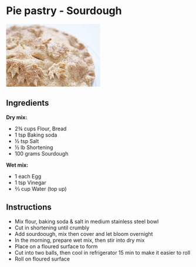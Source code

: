 # Pie pastry - Sourdough

![Pie pastry](img/ApplePie.jpg)

## Ingredients

**Dry mix:**
- 2¾ cups Flour, Bread
- 1 tsp Baking soda
- ½ tsp Salt
- ½ lb Shortening
- 100 grams Sourdough
  
**Wet mix:**
- 1 each Egg
- 1 tsp Vinegar
- ⅔ cup Water (top up)

## Instructions

- Mix flour, baking soda & salt in medium stainless steel bowl
- Cut in shortening until crumbly
- Add sourdoough, mix then cover and let bloom overnight
- In the morning, prepare wet mix, then stir into dry mix
- Place on a floured surface to form
- Cut into two balls, then cool in refrigerator 15 min to make it easier to roll
- Roll on floured surface

<!-- Notes 
20230813: Second batch all together overnight. Let ferment in refrigerator 5 days. Light and rolls well. Excellent results!
20230806: Experiment for the first time.

140 grams Flour = 1 cup
140 grams Water = 58% cup = ±⅔ cup
-->
